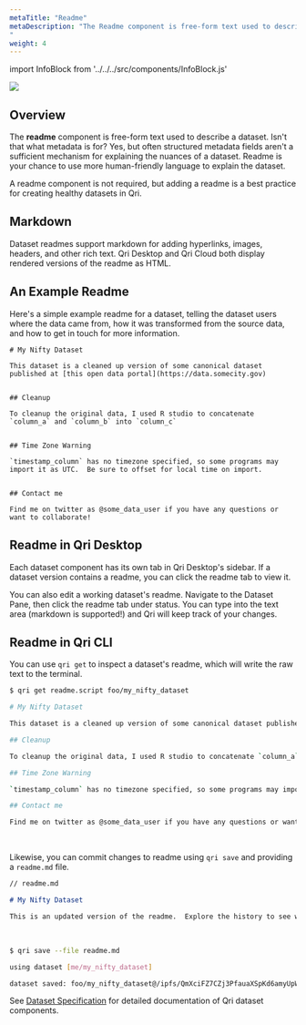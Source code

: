 ```yaml
---
metaTitle: "Readme"
metaDescription: "The Readme component is free-form text used to describe a dataset.
"
weight: 4
---
```


import InfoBlock from '../../../src/components/InfoBlock.js'

<img src="/img/qri-dataset-model.png" />

## Overview

The __readme__ component is free-form text used to describe a dataset.  Isn't that what metadata is for?  Yes, but often structured metadata fields aren't a sufficient mechanism for explaining the nuances of a dataset.  Readme is your chance to use more human-friendly language to explain the dataset.

A readme component is not required, but adding a readme is a best practice for creating healthy datasets in Qri.

## Markdown

Dataset readmes support markdown for adding hyperlinks, images, headers, and other rich text.  Qri Desktop and Qri Cloud both display rendered versions of the readme as HTML.

## An Example Readme

Here's a simple example readme for a dataset, telling the dataset users where the data came from, how it was transformed from the source data, and how to get in touch for more information.

```text
# My Nifty Dataset

This dataset is a cleaned up version of some canonical dataset published at [this open data portal](https://data.somecity.gov)


## Cleanup

To cleanup the original data, I used R studio to concatenate `column_a` and `column_b` into `column_c`


## Time Zone Warning

`timestamp_column` has no timezone specified, so some programs may import it as UTC.  Be sure to offset for local time on import.


## Contact me

Find me on twitter as @some_data_user if you have any questions or want to collaborate!

```

## Readme in Qri Desktop

Each dataset component has its own tab in Qri Desktop's sidebar.  If a dataset version contains a readme, you can click the readme tab to view it.

You can also edit a working dataset's readme.  Navigate to the Dataset Pane, then click the readme tab under status.  You can type into the text area (markdown is supported!) and Qri will keep track of your changes.


## Readme in Qri CLI

You can use `qri get` to inspect a dataset's readme, which will write the raw text to the terminal.


```bash
$ qri get readme.script foo/my_nifty_dataset

# My Nifty Dataset

This dataset is a cleaned up version of some canonical dataset published at [this open data portal](https://data.somecity.gov)

## Cleanup

To cleanup the original data, I used R studio to concatenate `column_a` and `column_b` into `column_c`

## Time Zone Warning

`timestamp_column` has no timezone specified, so some programs may import it as UTC.  Be sure to offset for local time on import.

## Contact me

Find me on twitter as @some_data_user if you have any questions or want to collaborate!
```
<br/>

Likewise, you can commit changes to readme using `qri save` and providing a `readme.md` file.

```markdown
// readme.md

# My Nifty Dataset

This is an updated version of the readme.  Explore the history to see what it used to look like.

```
<br />

```bash
$ qri save --file readme.md

using dataset [me/my_nifty_dataset]

dataset saved: foo/my_nifty_dataset@/ipfs/QmXciFZ7CZj3PfauaXSpKd6amyUpWh4qiPhPGywFbzjhWa
```

<InfoBlock>
  See <a href="/docs/reference/dataset-specification/">Dataset Specification</a> for detailed documentation of Qri dataset components.
</InfoBlock>
